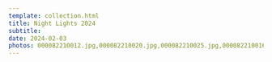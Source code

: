 ```yaml
---
template: collection.html
title: Night Lights 2024
subtitle: 
date: 2024-02-03
photos: 000082210012.jpg,000082210020.jpg,000082210025.jpg,000082210016.jpg,000082210023.jpg,000082210033.jpg,000003930002.jpg,000003930006.jpg,000003930008.jpg,000003930023.jpg,000003930031.jpg,000003940022.jpg,000003940024.jpg
---
```


